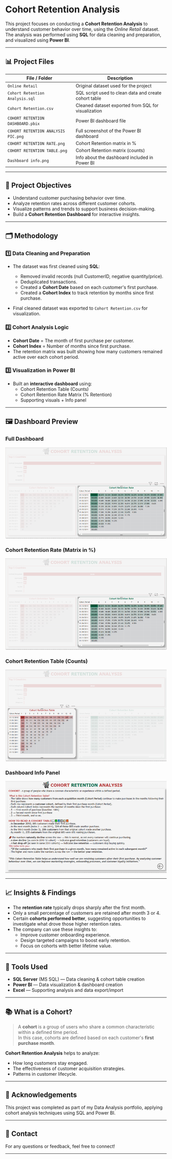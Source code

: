 # Cohort Retention Analysis

This project focuses on conducting a **Cohort Retention Analysis** to understand customer behavior over time, using the *Online Retail* dataset. The analysis was performed using **SQL** for data cleaning and preparation, and visualized using **Power BI**.

---

## 📊 Project Files

| File / Folder                       | Description                                          |
|-------------------------------------|------------------------------------------------------|
| `Online Retail`                     | Original dataset used for the project                |
| `Cohort Retention Analysis.sql`     | SQL script used to clean data and create cohort table |
| `Cohort Retention.csv`              | Cleaned dataset exported from SQL for visualization  |
| `COHORT RETENTION DASHBOARD.pbix`   | Power BI dashboard file                              |
| `COHORT RETENTION ANALYSIS PIC.png` | Full screenshot of the Power BI dashboard            |
| `COHORT RETENTION RATE.png`         | Cohort Retention matrix in %                         |
| `COHORT RETENTION TABLE.png`        | Cohort Retention matrix (counts)                     |
| `Dashboard info.png`                | Info about the dashboard included in Power BI        |

---

## 📌 Project Objectives

- Understand customer purchasing behavior over time.
- Analyze retention rates across different customer cohorts.
- Visualize patterns and trends to support business decision-making.
- Build a **Cohort Retention Dashboard** for interactive insights.

---

## 🗂 Methodology

### 1️⃣ Data Cleaning and Preparation

- The dataset was first cleaned using **SQL**:
    - Removed invalid records (null CustomerID, negative quantity/price).
    - Deduplicated transactions.
    - Created a **Cohort Date** based on each customer's first purchase.
    - Created a **Cohort Index** to track retention by months since first purchase.

- Final cleaned dataset was exported to `Cohort Retention.csv` for visualization.

### 2️⃣ Cohort Analysis Logic

- **Cohort Date** = The month of first purchase per customer.
- **Cohort Index** = Number of months since first purchase.
- The retention matrix was built showing how many customers remained active over each cohort period.

### 3️⃣ Visualization in Power BI

- Built an **interactive dashboard** using:
    - Cohort Retention Table (Counts)
    - Cohort Retention Rate Matrix (% Retention)
    - Supporting visuals + Info panel

---

## 🖼️ Dashboard Preview

### Full Dashboard

![Cohort Retention Rate](COHORT%20RETENTION%20RATE.png)

### Cohort Retention Rate (Matrix in %)

![Cohort Retention Rate](COHORT%20RETENTION%20RATE.png)

### Cohort Retention Table (Counts)

![Cohort Retention Table](COHORT%20RETENTION%20TABLE.png)

### Dashboard Info Panel

![Dashboard Info](Dashboard%20info.png)

---

## 📈 Insights & Findings

- The **retention rate** typically drops sharply after the first month.
- Only a small percentage of customers are retained after month 3 or 4.
- Certain **cohorts performed better**, suggesting opportunities to investigate what drove those higher retention rates.
- The company can use these insights to:
    - Improve customer onboarding experience.
    - Design targeted campaigns to boost early retention.
    - Focus on cohorts with better lifetime value.

---

## 🚀 Tools Used

- **SQL Server** (MS SQL) — Data cleaning & cohort table creation
- **Power BI** — Data visualization & dashboard creation
- **Excel** — Supporting analysis and data export/import

---

## 📚 What is a Cohort?

> A **cohort** is a group of users who share a common characteristic within a defined time period.  
In this case, cohorts are defined based on each customer's **first purchase month**.

**Cohort Retention Analysis** helps to analyze:
- How long customers stay engaged.
- The effectiveness of customer acquisition strategies.
- Patterns in customer lifecycle.

---

## 🤝 Acknowledgements

This project was completed as part of my Data Analysis portfolio, applying cohort analysis techniques using SQL and Power BI.

---

## 💬 Contact

For any questions or feedback, feel free to connect!

---

